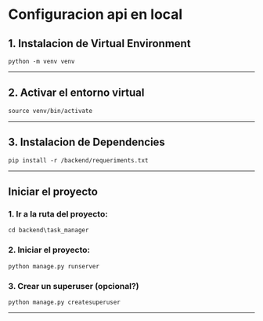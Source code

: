 # Configuracion api en local

## 1. Instalacion de Virtual Environment

```commandline
python -m venv venv
```

---

## 2. Activar el entorno virtual

```commandline
source venv/bin/activate
```

---

## 3. Instalacion de Dependencies

```commandline
pip install -r /backend/requeriments.txt
```

---

## Iniciar el proyecto

### 1. Ir a la ruta del proyecto:

```commandline
cd backend\task_manager
```

### 2. Iniciar el proyecto:

```commandline
python manage.py runserver
```

### 3. Crear un superuser (opcional?)

```commandline
python manage.py createsuperuser
```

---